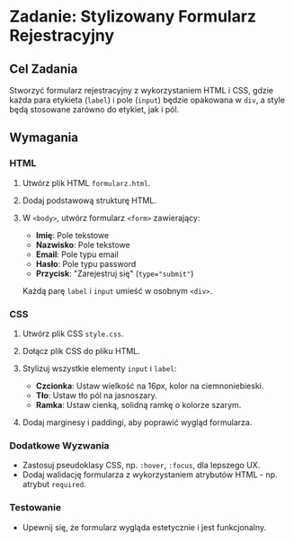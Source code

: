 # Zadanie: Stylizowany Formularz Rejestracyjny

## Cel Zadania
Stworzyć formularz rejestracyjny z wykorzystaniem HTML i CSS, gdzie każda para etykieta (`label`) i pole (`input`) będzie opakowana w `div`, a style będą stosowane zarówno do etykiet, jak i pól.

## Wymagania

### HTML
1. Utwórz plik HTML `formularz.html`.
2. Dodaj podstawową strukturę HTML.
3. W `<body>`, utwórz formularz `<form>` zawierający:
   - **Imię**: Pole tekstowe
   - **Nazwisko**: Pole tekstowe
   - **Email**: Pole typu email
   - **Hasło**: Pole typu password
   - **Przycisk**: "Zarejestruj się" (`type="submit"`)

   Każdą parę `label` i `input` umieść w osobnym `<div>`.

### CSS
1. Utwórz plik CSS `style.css`.
2. Dołącz plik CSS do pliku HTML.
3. Stylizuj wszystkie elementy `input` i `label`:
   - **Czcionka**: Ustaw wielkość na 16px, kolor na ciemnoniebieski.
   - **Tło**: Ustaw tło pól na jasnoszary.
   - **Ramka**: Ustaw cienką, solidną ramkę o kolorze szarym.

4. Dodaj marginesy i paddingi, aby poprawić wygląd formularza.

### Dodatkowe Wyzwania
- Zastosuj pseudoklasy CSS, np. `:hover`, `:focus`, dla lepszego UX.
- Dodaj walidację formularza z wykorzystaniem atrybutów HTML - np. atrybut `required`.

### Testowanie
- Upewnij się, że formularz wygląda estetycznie i jest funkcjonalny.
